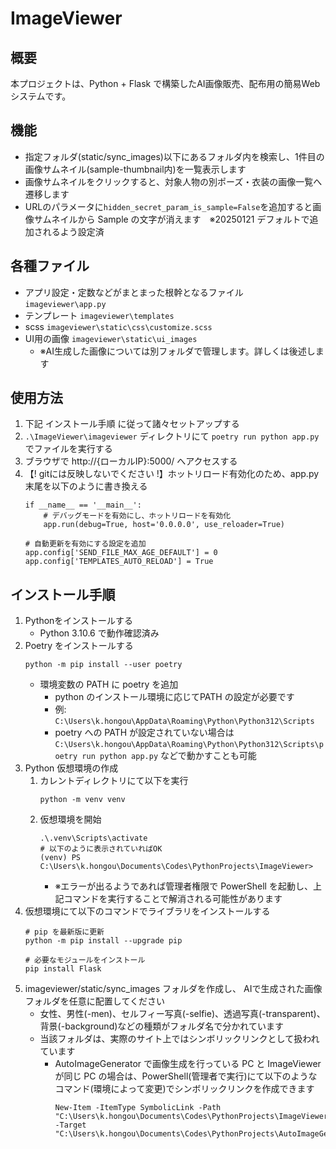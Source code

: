 # ImageViewer

## 概要
本プロジェクトは、Python + Flask で構築したAI画像販売、配布用の簡易Webシステムです。

## 機能
- 指定フォルダ(static/sync_images)以下にあるフォルダ内を検索し、1件目の画像サムネイル(sample-thumbnail内)を一覧表示します
- 画像サムネイルをクリックすると、対象人物の別ポーズ・衣装の画像一覧へ遷移します
- URLのパラメータに`hidden_secret_param_is_sample=False`を追加すると画像サムネイルから Sample の文字が消えます　※20250121 デフォルトで追加されるよう設定済

## 各種ファイル
- アプリ設定・定数などがまとまった根幹となるファイル `imageviewer\app.py`
- テンプレート `imageviewer\templates`
- scss `imageviewer\static\css\customize.scss`
- UI用の画像 `imageviewer\static\ui_images`
  - ※AI生成した画像については別フォルダで管理します。詳しくは後述します

## 使用方法
1. 下記 インストール手順 に従って諸々セットアップする
2. `.\ImageViewer\imageviewer` ディレクトリにて `poetry run python app.py` でファイルを実行する
3. ブラウザで http://{ローカルIP}:5000/ へアクセスする
4. 【! gitには反映しないでください !】ホットリロード有効化のため、app.py末尾を以下のように書き換える
    ```  
    if __name__ == '__main__':
        # デバッグモードを有効にし、ホットリロードを有効化
        app.run(debug=True, host='0.0.0.0', use_reloader=True)
    
    # 自動更新を有効にする設定を追加
    app.config['SEND_FILE_MAX_AGE_DEFAULT'] = 0
    app.config['TEMPLATES_AUTO_RELOAD'] = True
    ```

## インストール手順
1. Pythonをインストールする
    - Python 3.10.6 で動作確認済み
2. Poetry をインストールする
   ```
   python -m pip install --user poetry
   ```
   - 環境変数の PATH に poetry を追加
     - python のインストール環境に応じてPATH の設定が必要です
     - 例: `C:\Users\k.hongou\AppData\Roaming\Python\Python312\Scripts`
     - poetry への PATH が設定されていない場合は `C:\Users\k.hongou\AppData\Roaming\Python\Python312\Scripts\poetry run python app.py` などで動かすことも可能
3. Python 仮想環境の作成
    1. カレントディレクトリにて以下を実行
        ```
        python -m venv venv
        ```
    2. 仮想環境を開始
        ```
        .\.venv\Scripts\activate
        # 以下のように表示されていればOK
        (venv) PS C:\Users\k.hongou\Documents\Codes\PythonProjects\ImageViewer>
        ```
        - ※エラーが出るようであれば管理者権限で PowerShell を起動し、上記コマンドを実行することで解消される可能性があります
4. 仮想環境にて以下のコマンドでライブラリをインストールする
    ```
    # pip を最新版に更新
    python -m pip install --upgrade pip

    # 必要なモジュールをインストール
    pip install Flask
    ```
5. imageviewer/static/sync_images フォルダを作成し、 AIで生成された画像フォルダを任意に配置してください
    - 女性、男性(-men)、セルフィー写真(-selfie)、透過写真(-transparent)、背景(-background)などの種類がフォルダ名で分かれています
    - 当該フォルダは、実際のサイト上ではシンボリックリンクとして扱われています
        - AutoImageGenerator で画像生成を行っている PC と ImageViewer が同じ PC の場合は、PowerShell(管理者で実行)にて以下のようなコマンド(環境によって変更)でシンボリックリンクを作成できます
            ```
            New-Item -ItemType SymbolicLink -Path "C:\Users\k.hongou\Documents\Codes\PythonProjects\ImageViewer\imageviewer\static\sync_images" -Target "C:\Users\k.hongou\Documents\Codes\PythonProjects\AutoImageGenerator\images\output"
            ```
